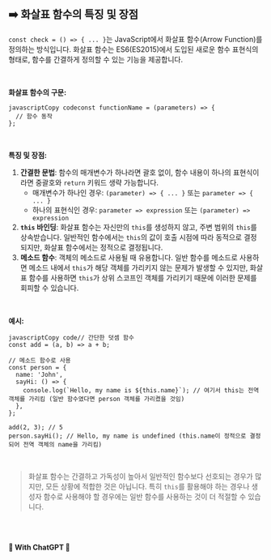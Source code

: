 ## ➡️ 화살표 함수의 특징 및 장점

`const check = () => { ... }`는 JavaScript에서 화살표 함수(Arrow Function)를 정의하는 방식입니다. 화살표 함수는 ES6(ES2015)에서 도입된 새로운 함수 표현식의 형태로, 함수를 간결하게 정의할 수 있는 기능을 제공합니다.

<br>

**화살표 함수의 구문:**

```
javascriptCopy codeconst functionName = (parameters) => {
  // 함수 동작
};
```

<br>

**특징 및 장점:**

1. **간결한 문법**: 함수의 매개변수가 하나라면 괄호 없이, 함수 내용이 하나의 표현식이라면 중괄호와 `return` 키워드 생략 가능합니다.
   - 매개변수가 하나인 경우: `(parameter) => { ... }` 또는 `parameter => { ... }`
   - 하나의 표현식인 경우: `parameter => expression` 또는 `(parameter) => expression`
2. **`this` 바인딩**: 화살표 함수는 자신만의 `this`를 생성하지 않고, 주변 범위의 `this`를 상속받습니다. 일반적인 함수에서는 `this`의 값이 호출 시점에 따라 동적으로 결정되지만, 화살표 함수에서는 정적으로 결정됩니다.
3. **메소드 함수**: 객체의 메소드로 사용될 때 유용합니다. 일반 함수를 메소드로 사용하면 메소드 내에서 `this`가 해당 객체를 가리키지 않는 문제가 발생할 수 있지만, 화살표 함수를 사용하면 `this`가 상위 스코프인 객체를 가리키기 때문에 이러한 문제를 회피할 수 있습니다.

<br>

**예시:**

```
javascriptCopy code// 간단한 덧셈 함수
const add = (a, b) => a + b;

// 메소드 함수로 사용
const person = {
  name: 'John',
  sayHi: () => {
    console.log(`Hello, my name is ${this.name}`); // 여기서 this는 전역 객체를 가리킴 (일반 함수였다면 person 객체를 가리켰을 것임)
  },
};

add(2, 3); // 5
person.sayHi(); // Hello, my name is undefined (this.name이 정적으로 결정되어 전역 객체의 name을 가리킴)
```

<br>

> 화살표 함수는 간결하고 가독성이 높아서 일반적인 함수보다 선호되는 경우가 많지만, 모든 상황에 적합한 것은 아닙니다. 특히 `this`를 활용해야 하는 경우나 생성자 함수로 사용해야 할 경우에는 일반 함수를 사용하는 것이 더 적절할 수 있습니다.

<br>

<br>

**🚀 With ChatGPT 🚀**

<br>